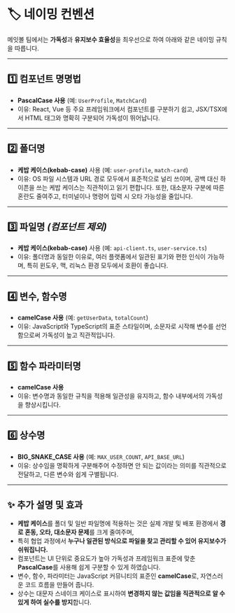 
# 🏷️ 네이밍 컨벤션

메잇볼 팀에서는 **가독성**과 **유지보수 효율성**을 최우선으로 하여 아래와 같은 네이밍 규칙을 따릅니다.

---

## 1️⃣ 컴포넌트 명명법

* **PascalCase 사용** (예: `UserProfile`, `MatchCard`)
* 이유:
  React, Vue 등 주요 프레임워크에서 컴포넌트를 구분하기 쉽고, JSX/TSX에서 HTML 태그와 명확히 구분되어 가독성이 뛰어납니다.

---

## 2️⃣ 폴더명

* **케밥 케이스(kebab-case)** 사용 (예: `user-profile`, `match-card`)
* 이유:
  OS 파일 시스템과 URL 경로 모두에서 표준적으로 널리 쓰이며, 공백 대신 하이픈을 쓰는 케밥 케이스는 직관적이고 읽기 편합니다.
  또한, 대소문자 구분에 따른 혼란도 줄여주고, 터미널이나 명령어 입력 시 오타 가능성을 줄입니다.

---

## 3️⃣ 파일명 *(컴포넌트 제외)*

* **케밥 케이스(kebab-case)** 사용 (예: `api-client.ts`, `user-service.ts`)
* 이유:
  폴더명과 동일한 이유로, 여러 플랫폼에서 일관된 표기와 편한 인식이 가능하며, 특히 윈도우, 맥, 리눅스 환경 모두에서 호환이 좋습니다.

---

## 4️⃣ 변수, 함수명

* **camelCase 사용** (예: `getUserData`, `totalCount`)
* 이유:
  JavaScript와 TypeScript의 표준 스타일이며, 소문자로 시작해 변수를 선언함으로써 가독성이 높고 직관적입니다.

---

## 5️⃣ 함수 파라미터명

* **camelCase 사용**
* 이유:
  변수명과 동일한 규칙을 적용해 일관성을 유지하고, 함수 내부에서의 가독성을 향상시킵니다.

---

## 6️⃣ 상수명

* **BIG\_SNAKE\_CASE 사용** (예: `MAX_USER_COUNT`, `API_BASE_URL`)
* 이유:
  상수임을 명확하게 구분해주어 수정하면 안 되는 값이라는 의미를 직관적으로 전달하고, 다른 변수와 쉽게 구별됩니다.

---

## ✨ 추가 설명 및 효과

* **케밥 케이스**를 폴더 및 일반 파일명에 적용하는 것은 실제 개발 및 배포 환경에서 **경로 혼동, 오타, 대소문자 문제**를 크게 줄여주며,
* 특히 협업 과정에서 **누구나 일관된 방식으로 파일을 찾고 관리할 수 있어 유지보수가 쉬워집니다.**
* 컴포넌트는 UI 단위로 중요도가 높아 가독성과 프레임워크 표준에 맞춘 **PascalCase**를 사용해 쉽게 구분할 수 있게 하였습니다.
* 변수, 함수, 파라미터는 JavaScript 커뮤니티의 표준인 **camelCase**로, 자연스러운 코드 흐름을 만들어 줍니다.
* 상수는 대문자 스네이크 케이스로 표시하여 **변경하지 않는 값임을 직관적으로 알 수 있게 하여 실수를 방지**합니다.

